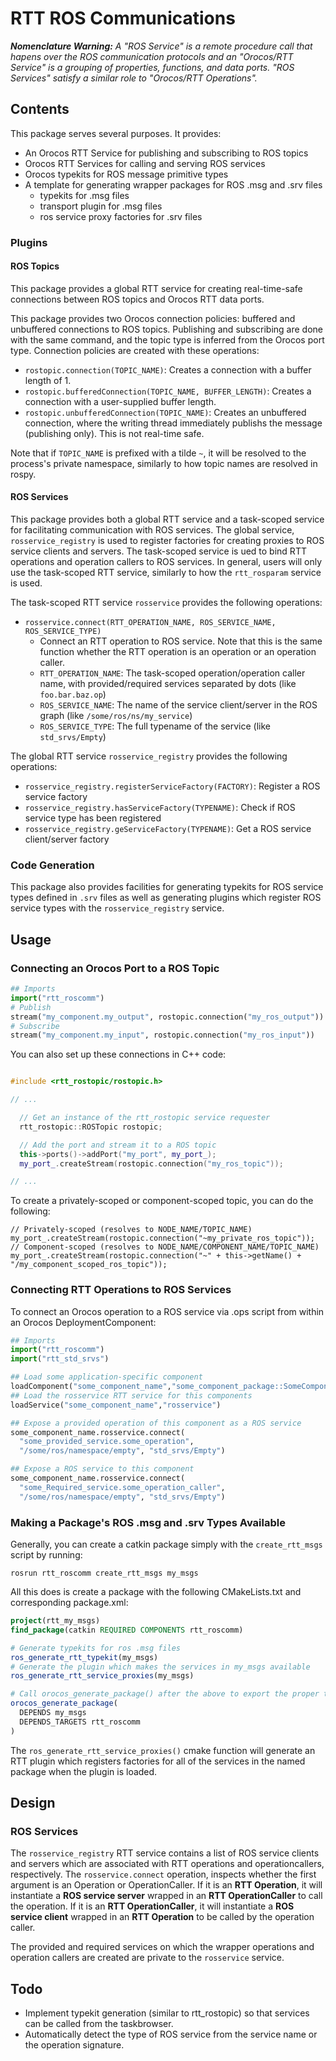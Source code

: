 RTT ROS Communications
======================

***Nomenclature Warning:***  *A "ROS Service" is a remote procedure call
that hapens over the ROS communication protocols and an "Orocos/RTT Service" is
a grouping of properties, functions, and data ports. "ROS Services" satisfy a
similar role to "Orocos/RTT Operations".* 

Contents 
--------

This package serves several purposes. It provides:
* An Orocos RTT Service for publishing and subscribing to ROS topics
* Orocos RTT Services for calling and serving ROS services
* Orocos typekits for ROS message primitive types
* A template for generating wrapper packages for ROS .msg and .srv files
  * typekits for .msg files
  * transport plugin for .msg files
  * ros service proxy factories for .srv files

### Plugins

#### ROS Topics

This package provides a global RTT service for creating real-time-safe
connections between ROS topics and Orocos RTT data ports.

This package provides two Orocos connection policies: buffered and 
unbuffered connections to ROS topics. Publishing and subscribing are done
with the same command, and the topic type is inferred from the Orocos port
type. Connection policies are created with these operations:

* `rostopic.connection(TOPIC_NAME)`: Creates a connection with a buffer length
  of 1.
* `rostopic.bufferedConnection(TOPIC_NAME, BUFFER_LENGTH)`: Creates a
  connection with a user-supplied buffer length.
* `rostopic.unbufferedConnection(TOPIC_NAME)`: Creates an unbuffered connection, where
  the writing thread immediately publishs the message (publishing only).
  This is not real-time safe.

Note that if `TOPIC_NAME` is prefixed with a tilde `~`, it will be resolved to
the process's private namespace, similarly to how topic names are resolved in
rospy.

#### ROS Services

This package provides both a global RTT service and a task-scoped service for
facilitating communication with ROS services. The global service,
`rosservice_registry` is used to register factories for creating proxies to ROS
service clients and servers. The task-scoped service is ued to bind RTT
operations and operation callers to ROS services. In general, users will only
use the task-scoped RTT service, similarly to how the `rtt_rosparam` service is
used.

The task-scoped RTT service `rosservice` provides the following operations:
* `rosservice.connect(RTT_OPERATION_NAME, ROS_SERVICE_NAME, ROS_SERVICE_TYPE)`
  * Connect an RTT operation to ROS service. Note that this is the same
    function whether the RTT operation is an operation or an operation caller.
  * `RTT_OPERATION_NAME`: The task-scoped operation/operation caller name, with
    provided/required services separated by dots (like `foo.bar.baz.op`)
  * `ROS_SERVICE_NAME`: The name of the service client/server in the ROS graph
    (like `/some/ros/ns/my_service`)
  * `ROS_SERVICE_TYPE`: The full typename of the service (like
    `std_srvs/Empty`)

The global RTT service `rosservice_registry` provides the following operations:
* `rosservice_registry.registerServiceFactory(FACTORY)`: Register a ROS service
  factory
* `rosservice_registry.hasServiceFactory(TYPENAME)`: Check if ROS service type
  has been registered
* `rosservice_registry.geServiceFactory(TYPENAME)`: Get a ROS service
  client/server factory

### Code Generation

This package also provides facilities for generating typekits for ROS service
types defined in `.srv` files as well as generating plugins which register ROS
service types with the `rosservice_registry` service.


Usage
-----

### Connecting an Orocos Port to a ROS Topic

```python
## Imports
import("rtt_roscomm")
# Publish
stream("my_component.my_output", rostopic.connection("my_ros_output"))
# Subscribe
stream("my_component.my_input", rostopic.connection("my_ros_input"))
```

You can also set up these connections in C++ code:
```cpp

#include <rtt_rostopic/rostopic.h>

// ...

  // Get an instance of the rtt_rostopic service requester
  rtt_rostopic::ROSTopic rostopic;

  // Add the port and stream it to a ROS topic
  this->ports()->addPort("my_port", my_port_);
  my_port_.createStream(rostopic.connection("my_ros_topic"));

// ...
```

To create a privately-scoped or component-scoped topic, you can do the following:
```
// Privately-scoped (resolves to NODE_NAME/TOPIC_NAME)
my_port_.createStream(rostopic.connection("~my_private_ros_topic"));
// Component-scoped (resolves to NODE_NAME/COMPONENT_NAME/TOPIC_NAME)
my_port_.createStream(rostopic.connection("~" + this->getName() + "/my_component_scoped_ros_topic"));
```

### Connecting RTT Operations to ROS Services

To connect an Orocos operation to a ROS service via .ops script from within an
Orocos DeploymentComponent: 

```python
## Imports
import("rtt_roscomm")
import("rtt_std_srvs")

## Load some application-specific component
loadComponent("some_component_name","some_component_package::SomeComponent")
## Load the rosservice RTT service for this components
loadService("some_component_name","rosservice")

## Expose a provided operation of this component as a ROS service
some_component_name.rosservice.connect(
  "some_provided_service.some_operation",
  "/some/ros/namespace/empty", "std_srvs/Empty")

## Expose a ROS service to this component
some_component_name.rosservice.connect(
  "some_Required_service.some_operation_caller",
  "/some/ros/namespace/empty", "std_srvs/Empty")
```


### Making a Package's ROS .msg and .srv Types Available

Generally, you can create a catkin package simply with the `create_rtt_msgs`
script by running:

```shell
rosrun rtt_roscomm create_rtt_msgs my_msgs
```

All this does is create a package with the following CMakeLists.txt and
corresponding package.xml:

```cmake
project(rtt_my_msgs)
find_package(catkin REQUIRED COMPONENTS rtt_roscomm)

# Generate typekits for ros .msg files
ros_generate_rtt_typekit(my_msgs)
# Generate the plugin which makes the services in my_msgs available
ros_generate_rtt_service_proxies(my_msgs)

# Call orocos_generate_package() after the above to export the proper targets
orocos_generate_package(
  DEPENDS my_msgs
  DEPENDS_TARGETS rtt_roscomm
)

```

The `ros_generate_rtt_service_proxies()` cmake function will generate an RTT
plugin which registers factories for all of the services in the named package
when the plugin is loaded.


Design
------

### ROS Services

The `rosservice_registry` RTT service contains a list of ROS service clients
and servers which are associated with RTT operations and operationcallers,
respectively.  The `rosservice.connect` operation, inspects whether
the first argument is an Operation or OperationCaller. If it is an **RTT
Operation**, it will instantiate a **ROS service server** wrapped in an **RTT
OperationCaller** to call the operation. If it is an **RTT OperationCaller**,
it will instantiate a **ROS service client** wrapped in an **RTT Operation** to
be called by the operation caller. 

The provided and required services on which the wrapper operations and
operation callers are created are private to the `rosservice` service. 


Todo
----

* Implement typekit generation (similar to rtt\_rostopic) so that services can
  be called from the taskbrowser.
* Automatically detect the type of ROS service from the service name or the
  operation signature.
